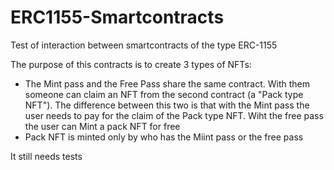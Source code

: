 # ERC1155-Smartcontracts
Test of interaction between smartcontracts of the type ERC-1155

The purpose of this contracts is to create 3 types of NFTs:
 - The Mint pass and the Free Pass share the same contract. With them someone can claim an NFT from the second contract (a "Pack type NFT").
   The difference between this two is that with the Mint pass the user needs to pay for the claim of the Pack type NFT. Wiht the free pass the user can Mint a pack NFT for free
 - Pack NFT is minted only by who has the Miint pass or the free pass
 
 It still needs tests
